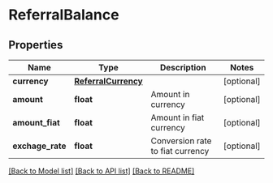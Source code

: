 # ReferralBalance

## Properties
Name | Type | Description | Notes
------------ | ------------- | ------------- | -------------
**currency** | [**ReferralCurrency**](ReferralCurrency.md) |  | [optional] 
**amount** | **float** | Amount in currency | [optional] 
**amount_fiat** | **float** | Amount in fiat currency | [optional] 
**exchage_rate** | **float** | Conversion rate to fiat currency | [optional] 

[[Back to Model list]](../README.md#documentation-for-models) [[Back to API list]](../README.md#documentation-for-api-endpoints) [[Back to README]](../README.md)


